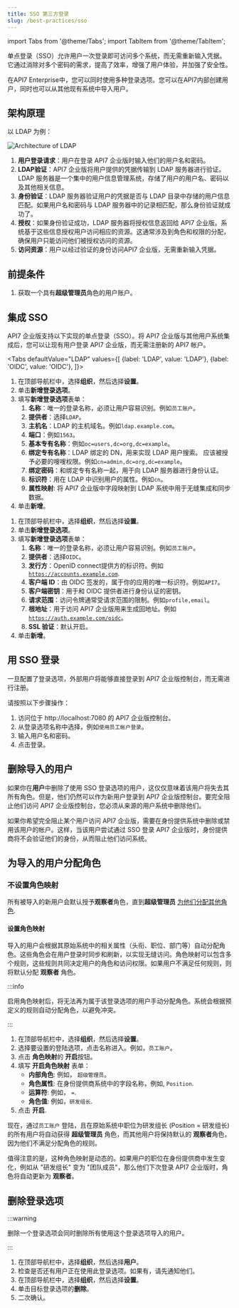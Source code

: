 ```yaml
---
title: SSO 第三方登录
slug: /best-practices/sso
---
```


import Tabs from '@theme/Tabs';
import TabItem from '@theme/TabItem';

单点登录（SSO）允许用户一次登录即可访问多个系统，而无需重新输入凭据。它通过消除对多个密码的需求，提高了效率，增强了用户体验，并加强了安全性。

在API7 Enterprise中，您可以同时使用多种登录选项。您可以在API7内部创建用户，同时也可以从其他现有系统中导入用户。

## 架构原理

以 LDAP 为例：

![Architecture of LDAP](https://static.apiseven.com/uploads/2024/03/12/B3YpRXbf_LDAP-2.png)

1. **用户登录请求**：用户在登录 API7 企业版时输入他们的用户名和密码。
2. **LDAP验证**：API7 企业版将用户提供的凭据传输到 LDAP 服务器进行验证。LDAP 服务器是一个集中的用户信息管理系统，存储了用户的用户名、密码以及其他相关信息。
3. **身份验证**：LDAP 服务器验证用户的凭据是否与 LDAP 目录中存储的用户信息匹配。如果用户名和密码与 LDAP 服务器中的记录相匹配，那么身份验证就成功了。
4. **授权**：如果身份验证成功，LDAP 服务器将授权信息返回给 API7 企业版。系统基于这些信息授权用户访问相应的资源。这通常涉及到角色和权限的分配，确保用户只能访问他们被授权访问的资源。
5. **访问资源**：用户以经过验证的身份访问API7 企业版，无需重新输入凭据。

## 前提条件

1. 获取一个具有**超级管理员**角色的用户账户。

## 集成 SSO

API7 企业版支持以下实现的单点登录（SSO）。将 API7 企业版与其他用户系统集成后，您可以让现有用户登录 API7 企业版，而无需注册新的 API7 帐户。

<Tabs
  defaultValue="LDAP"
  values={[
    {label: 'LDAP', value: 'LDAP'},
    {label: 'OIDC', value: 'OIDC'},
  ]}>
  <TabItem value="LDAP">
      <ol>
      <li> 在顶部导航栏中，选择<strong>组织</strong>，然后选择<strong>设置</strong>。</li>
      <li> 单击<strong>新增登录选项</strong>。</li>
      <li> 填写<strong>新增登录选项</strong>表单：
        <ol>
          <li><strong>名称</strong>：唯一的登录名称，必须让用户容易识别。例如<code>员工账户</code>。</li>
          <li><strong>提供者</strong>：选择<code>LDAP</code>。</li>
          <li><strong>主机名</strong>：LDAP 的主机域名。例如<code>ldap.example.com</code>。</li>
          <li><strong>端口</strong>：例如<code>1563</code>。</li>
          <li><strong>基本专有名称</strong>：例如<code>oc=users,dc=org,dc=example</code>。</li>
          <li><strong>绑定专有名称</strong>：LDAP 绑定的 DN，用来实现 LDAP 用户搜索。 应该被授予必要的嗖嗖权限。例如<code>cn=admin,dc=org,dc=example</code>。</li>
          <li><strong>绑定密码</strong>：和绑定专有名称一起，用于向 LDAP 服务器进行身份认证。</li>
          <li><strong>标识符</strong>：用在 LDAP 中识别用户的属性。例如<code>cn</code>。</li>
          <li><strong>属性映射</strong>: 将 API7 企业版中字段映射到 LDAP 系统中用于无缝集成和同步数据。</li>
        </ol>
      </li>
      <li> 单击<strong>新增</strong>。</li>
    </ol>
  </TabItem>
  <TabItem value="OIDC">
      <ol>
      <li> 在顶部导航栏中，选择<strong>组织</strong>，然后选择<strong>设置</strong>。</li>
      <li> 单击<strong>新增登录选项</strong>。</li>
      <li> 填写<strong>新增登录选项</strong>表单：
        <ol>
          <li><strong>名称</strong>：唯一的登录名称，必须让用户容易识别。例如<code>员工账户</code>。</li>
          <li><strong>提供者</strong>：选择<code>OIDC</code>。</li>
          <li><strong>发行方</strong>：OpenID connect提供方的标识符。例如<code>https://accounts.example.com</code>.</li>
          <li><strong>客户端 ID</strong>：由 OIDC 签发的，属于你的应用的唯一标识符。例如<code>API7</code>。</li>
          <li><strong>客户端密钥</strong>：用于和 OIDC 提供者进行身份认证的密钥。</li>
          <li><strong>请求范围</strong>：访问令牌通常受请求范围的限制。例如<code>profile,email</code>。</li>
          <li><strong>根地址</strong>：用于访问 API7 企业版用来生成回地址。例如<code>https://auth.example.com/oidc</code>。</li>
          <li><strong>SSL 验证</strong>：默认开启。</li>
        </ol>
      </li>
      <li> 单击<strong>新增</strong>。</li>
    </ol>
  </TabItem>
</Tabs>

## 用 SSO 登录

一旦配置了登录选项，外部用户将能够直接登录到 API7 企业版控制台，而无需进行注册。

请按照以下步骤操作：

1. 访问位于 http://localhost:7080 的 API7 企业版控制台。
2. 从登录选项名称中选择，例如`使用员工帐户登录`。
3. 输入用户名和密码。
4. 点击登录。

## 删除导入的用户

如果你在**用户**中删除了使用 SSO 登录选项的用户，这仅仅意味着该用户将失去其所有角色。但是，他们仍然可以作为新用户登录到 API7 企业版控制台。要完全阻止他们访问 API7 企业版控制台，您必须从来源的用户系统中删除他们。

如果你希望完全阻止某个用户访问 API7 企业版，需要在身份提供系统中删除或禁用该用户的帐户。这样，当该用户尝试通过 SSO 登录 API7 企业版时，身份提供商将不会验证他们的身份，从而阻止他们访问系统。

## 为导入的用户分配角色

### 不设置角色映射

所有被导入的新用户会默认授予**观察者**角色，直到**超级管理员** [为他们分配其他角色](../getting-started/rbac.md).

#### 设置角色映射

导入的用户会根据其原始系统中的相关属性（头衔、职位、部门等）自动分配角色。这些角色会在用户登录时同步和刷新，以实现无缝访问。角色映射可以包含多个规则，这些规则共同决定用户的角色和访问权限。如果用户不满足任何规则，则将默认分配 **观察者** 角色。

:::info

启用角色映射后，将无法再为属于该登录选项的用户手动分配角色。系统会根据预定义的规则自动分配角色，以避免冲突。

:::

1. 在顶部导航栏中，选择**组织**，然后选择**设置**。
2. 选择要设置的登陆选项，点击名称进入。例如，`员工账户`。
3. 点击 **角色映射**的 **开启**按钮。
4. 填写 **开启角色映射** 表单：
    - **内部角色**: 例如， `超级管理员`。
    - **角色属性**: 在身份提供商系统中的字段名称，例如, `Position`.
    - **运算符**: 例如， `=`.
    - **角色值**: 例如，`研发组长`.
5. 点击 **开启**.

现在，通过`员工账户` 登陆，且在原始系统中职位为研发组长 (Position = 研发组长) 的所有用户将自动获得 **超级管理员** 角色，而其他用户将保持默认的 **观察者**角色，因为他们不满足分配角色的规则。

值得注意的是，这种角色映射是动态的。如果用户的职位在身份提供商中发生变化，例如从 "研发组长" 变为 "团队成员"，那么他们下次登录 API7 企业版时，角色将自动更新为  **观察者**。

## 删除登录选项

:::warning

删除一个登录选项会同时删除所有使用这个登录选项导入的用户。

:::

1. 在顶部导航栏中，选择**组织**，然后选择**用户**。
2. 检查是否还有用户正在使用此登录选项。如果有，请先通知他们。
3. 在顶部导航栏中，选择**组织**，然后选择**设置**。
4. 单击目标登录选项的**删除**。
5. 二次确认。

